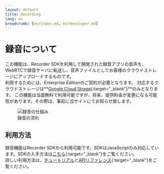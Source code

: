 ```yaml
---
layout: default
title: Recording
lang: en
breadcrumb: [en/index.md, en/developer.md]
---
```


# 録音について

この機能は、Recorder SDKを利用して開発された録音アプリの音声を、WebRTCで録音サーバに転送し、音声ファイルとしてお客様のクラウドストレージにアップロードするものです。  
利用するためには、Enterprise Editionのご契約が必要となります。
対応するクラウドストレージは**[Google Cloud Strage](https://cloud.google.com/storage/){:target="_blank"}**のみとなります。
この機能は当面無料で利用可能ですが、将来、提供料金が変更になる可能性があります。その際は、事前に当サイトにてお知らせ致します。

<figure class="figure">
  <img src="{{ site.baseurl }}/images/recording_details.png"
    class="figure-img img-fluid rounded" alt="録音の仕組み">
  <figcaption class="figure-caption">録音の流れ</figcaption>
</figure>

## 利用方法

録音機能はRecorder SDKから利用可能です。SDKはJavaScriptのみ対応しています。SDKの入手方法は[こちら](https://github.com/skyway/skyway-recorder-sdk/blob/master/README.md){:target="_blank"}をご覧ください。  
詳しい利用方法は、[チュートリアル]()と[APIリファレンス](https://github.com/skyway/skyway-recorder-sdk/blob/master/API.md){:target="_blank"}をご覧ください。


